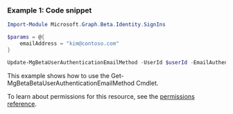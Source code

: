 ### Example 1: Code snippet

```powershellImport-Module Microsoft.Graph.Beta.Identity.SignIns

$params = @{
	emailAddress = "kim@contoso.com"
}

Update-MgBetaUserAuthenticationEmailMethod -UserId $userId -EmailAuthenticationMethodId $emailAuthenticationMethodId -BodyParameter $params
```
This example shows how to use the Get-MgBetaBetaUserAuthenticationEmailMethod Cmdlet.
To learn about permissions for this resource, see the [permissions reference](/graph/permissions-reference).

